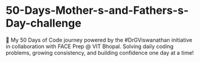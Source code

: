 # 50-Days-Mother-s-and-Fathers-s-Day-challenge
🚀 My 50 Days of Code journey powered by the #DrGViswanathan initiative in collaboration with FACE Prep @ VIT Bhopal. Solving daily coding problems, growing consistency, and building confidence one day at a time!
